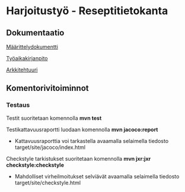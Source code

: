 
# Harjoitustyö - Reseptitietokanta

## Dokumentaatio

[Määrittelydokumentti](https://github.com/kuukelo/ot-harjoitustyo/blob/master/dokumentaatio/m%C3%A4%C3%A4rittelydokumentti.md)

[Työaikakirjanpito](https://github.com/kuukelo/ot-harjoitustyo/blob/master/dokumentaatio/ty%C3%B6aikakirjanpito.md)

[Arkkitehtuuri](https://github.com/kuukelo/ot-harjoitustyo/blob/master/dokumentaatio/arkkitehtuuri.md)

## Komentorivitoiminnot

### Testaus
Testit suoritetaan komennolla **mvn test**

Testikattavuusraportti luodaan komennolla **mvn jacoco:report**
  - Kattavuusraporttia voi tarkastella avaamalla selaimella tiedosto target/site/jacoco/index.html

Checkstyle tarkistukset suoritetaan komennolla **mvn jxr:jxr checkstyle:checkstyle**
  - Mahdolliset virheilmoitukset selviävät avaamalla selaimella tiedosto target/site/checkstyle.html

